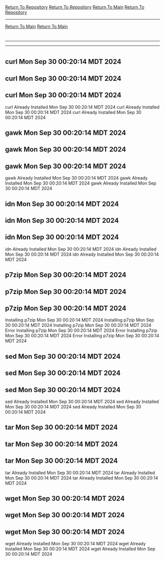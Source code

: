 [Return To Repository](https://github.com/DigitalWarrior/piholeparser/)
[Return To Repository](https://github.com/DigitalWarrior/piholeparser/)
[Return To Main](https://github.com/DigitalWarrior/piholeparser/blob/master/RecentRunLogs/Mainlog.md)
[Return To Repository](https://github.com/DigitalWarrior/piholeparser/)
____________________________________
[Return To Main](https://github.com/DigitalWarrior/piholeparser/blob/master/RecentRunLogs/Mainlog.md)
[Return To Main](https://github.com/DigitalWarrior/piholeparser/blob/master/RecentRunLogs/Mainlog.md)
# 
____________________________________
____________________________________
# 
# 
## curl Mon Sep 30 00:20:14 MDT 2024
## curl Mon Sep 30 00:20:14 MDT 2024
## curl Mon Sep 30 00:20:14 MDT 2024
curl Already Installed Mon Sep 30 00:20:14 MDT 2024
curl Already Installed Mon Sep 30 00:20:14 MDT 2024
curl Already Installed Mon Sep 30 00:20:14 MDT 2024
## gawk Mon Sep 30 00:20:14 MDT 2024
## gawk Mon Sep 30 00:20:14 MDT 2024
## gawk Mon Sep 30 00:20:14 MDT 2024
gawk Already Installed Mon Sep 30 00:20:14 MDT 2024
gawk Already Installed Mon Sep 30 00:20:14 MDT 2024
gawk Already Installed Mon Sep 30 00:20:14 MDT 2024
## idn Mon Sep 30 00:20:14 MDT 2024
## idn Mon Sep 30 00:20:14 MDT 2024
## idn Mon Sep 30 00:20:14 MDT 2024
idn Already Installed Mon Sep 30 00:20:14 MDT 2024
idn Already Installed Mon Sep 30 00:20:14 MDT 2024
idn Already Installed Mon Sep 30 00:20:14 MDT 2024
## p7zip Mon Sep 30 00:20:14 MDT 2024
## p7zip Mon Sep 30 00:20:14 MDT 2024
## p7zip Mon Sep 30 00:20:14 MDT 2024
Installing p7zip Mon Sep 30 00:20:14 MDT 2024
Installing p7zip Mon Sep 30 00:20:14 MDT 2024
Installing p7zip Mon Sep 30 00:20:14 MDT 2024
Error Installing p7zip Mon Sep 30 00:20:14 MDT 2024
Error Installing p7zip Mon Sep 30 00:20:14 MDT 2024
Error Installing p7zip Mon Sep 30 00:20:14 MDT 2024
## sed Mon Sep 30 00:20:14 MDT 2024
## sed Mon Sep 30 00:20:14 MDT 2024
## sed Mon Sep 30 00:20:14 MDT 2024
sed Already Installed Mon Sep 30 00:20:14 MDT 2024
sed Already Installed Mon Sep 30 00:20:14 MDT 2024
sed Already Installed Mon Sep 30 00:20:14 MDT 2024
## tar Mon Sep 30 00:20:14 MDT 2024
## tar Mon Sep 30 00:20:14 MDT 2024
## tar Mon Sep 30 00:20:14 MDT 2024
tar Already Installed Mon Sep 30 00:20:14 MDT 2024
tar Already Installed Mon Sep 30 00:20:14 MDT 2024
tar Already Installed Mon Sep 30 00:20:14 MDT 2024
## wget Mon Sep 30 00:20:14 MDT 2024
## wget Mon Sep 30 00:20:14 MDT 2024
## wget Mon Sep 30 00:20:14 MDT 2024
wget Already Installed Mon Sep 30 00:20:14 MDT 2024
wget Already Installed Mon Sep 30 00:20:14 MDT 2024
wget Already Installed Mon Sep 30 00:20:14 MDT 2024
